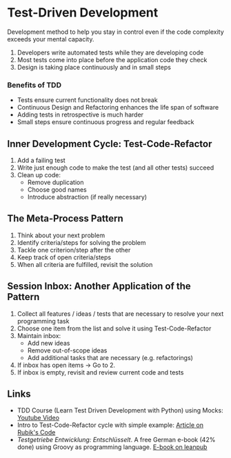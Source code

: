 # Test-Driven Development

Development method to help you stay in control even if the code complexity exceeds your mental capacity.

1. Developers write automated tests while they are developing code
2. Most tests come into place before the application code they check
3. Design is taking place continuously and in small steps

### Benefits of TDD

- Tests ensure current functionality does not break
- Continuous Design and Refactoring enhances the life span of software
- Adding tests in retrospective is much harder
- Small steps ensure continuous progress and regular feedback


## Inner Development Cycle: Test-Code-Refactor

1. Add a failing test 
2. Write just enough code to make the test (and all other tests) succeed
3. Clean up code:
   - Remove duplication
   - Choose good names
   - Introduce abstraction (if really necessary)


## The Meta-Process Pattern

1. Think about your next problem
2. Identify criteria/steps for solving the problem
3. Tackle one criterion/step after the other
4. Keep track of open criteria/steps
5. When all criteria are fulfilled, revisit the solution


## Session Inbox: Another Application of the Pattern

1. Collect all features / ideas / tests that are necessary 
   to resolve your next programming task
2. Choose one item from the list and solve it using Test-Code-Refactor
3. Maintain inbox:
   - Add new ideas
   - Remove out-of-scope ideas
   - Add additional tasks that are necessary (e.g. refactorings)
4. If inbox has open items -> Go to 2.
5. If inbox is empty, revisit and review current code and tests


## Links

- TDD Course (Learn Test Driven Development with Python) using Mocks: 
  [Youtube Video](https://www.youtube.com/watch?v=eAPmXQ0dC7Q)
- Intro to Test-Code-Refactor cycle with simple example: 
  [Article on Rubik's Code](https://rubikscode.net/2021/05/24/test-driven-development-tdd-with-python/)
- _Testgetriebe Entwicklung: Entschlüsselt_. A free German e-book (42% done) using Groovy as programming language.
  [E-book on leanpub](https://leanpub.com/tdd-entschluesselt)